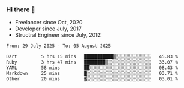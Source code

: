 ### Hi there 👋

- Freelancer since Oct, 2020
- Developer since July, 2017
- Structral Engineer since July, 2012

<!--START_SECTION:waka-->

```txt
From: 29 July 2025 - To: 05 August 2025

Dart         5 hrs 15 mins   ███████████▒░░░░░░░░░░░░░   45.83 %
Ruby         3 hrs 47 mins   ████████▒░░░░░░░░░░░░░░░░   33.07 %
YAML         58 mins         ██░░░░░░░░░░░░░░░░░░░░░░░   08.43 %
Markdown     25 mins         █░░░░░░░░░░░░░░░░░░░░░░░░   03.71 %
Other        20 mins         ▓░░░░░░░░░░░░░░░░░░░░░░░░   03.01 %
```

<!--END_SECTION:waka-->
